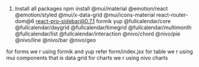 1. Install all packages
   npm install @mui/material @emotion/react @emotion/styled @mui/x-data-grid @mui/icons-material react-router-dom@6 react-pro-sidebar@0.7.1 formik yup @fullcalendar/core @fullcalendar/daygrid @fullcalendar/timegrid @fullcalendar/multimonth @fullcalendar/list @fullcalendar/interaction @nivo/chord @nivo/pie @nivo/line @nivo/bar @nivo/geo

for forms we r using formik and yup refer form/index.jsx
for table we r using mui components that is data grid
for charts we r using nivo charts
